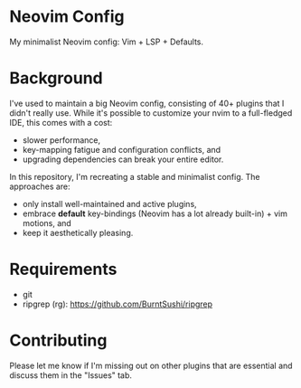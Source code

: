 # Neovim Config

My minimalist Neovim config: Vim + LSP + Defaults.

# Background

I've used to maintain a big Neovim config, consisting of 40+ plugins that I didn't really use.
While it's possible to customize your nvim to a full-fledged IDE, this comes with a cost:

- slower performance,
- key-mapping fatigue and configuration conflicts, and
- upgrading dependencies can break your entire editor.

In this repository, I'm recreating a stable and minimalist config. The approaches are:

- only install well-maintained and active plugins,
- embrace **default** key-bindings (Neovim has a lot already built-in) + vim motions, and
- keep it aesthetically pleasing.

# Requirements

- git
- ripgrep (rg): https://github.com/BurntSushi/ripgrep

# Contributing

Please let me know if I'm missing out on other plugins that are essential
and discuss them in the "Issues" tab.
